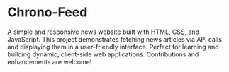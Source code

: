# Chrono-Feed
A simple and responsive news website built with HTML, CSS, and JavaScript. This project demonstrates fetching news articles via API calls and displaying them in a user-friendly interface. Perfect for learning and building dynamic, client-side web applications. Contributions and enhancements are welcome!
